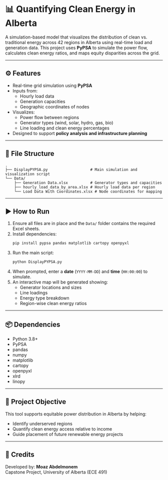 
# 📊 Quantifying Clean Energy in Alberta

A simulation-based model that visualizes the distribution of clean vs. traditional energy across 42 regions in Alberta using real-time load and generation data. This project uses **PyPSA** to simulate the power flow, calculates clean energy ratios, and maps equity disparities across the grid.

---

## ⚙️ Features

- Real-time grid simulation using **PyPSA**
- Inputs from:
  - Hourly load data
  - Generation capacities
  - Geographic coordinates of nodes
- Visualizes:
  - Power flow between regions
  - Generator types (wind, solar, hydro, gas, bio)
  - Line loading and clean energy percentages
- Designed to support **policy analysis and infrastructure planning**

---

## 📁 File Structure

```
.
├── DisplayPYPSA.py                   # Main simulation and visualization script
└── Data/
    ├── Generation Data.xlsx          # Generator types and capacities
    ├── hourly_load_data_by_area.xlsx # Hourly load data per region
    └── Load Data With Coordinates.xlsx # Node coordinates for mapping
```

---

## ▶️ How to Run

1. Ensure all files are in place and the `Data/` folder contains the required Excel sheets.
2. Install dependencies:
   ```bash
   pip install pypsa pandas matplotlib cartopy openpyxl
   ```
3. Run the main script:
   ```bash
   python DisplayPYPSA.py
   ```
4. When prompted, enter a **date** (`YYYY-MM-DD`) and **time** (`HH:00:00`) to simulate.
5. An interactive map will be generated showing:
   - Generator locations and sizes
   - Line loadings
   - Energy type breakdown
   - Region-wise clean energy ratios

---

## 📦 Dependencies

- Python 3.8+
- PyPSA
- pandas
- numpy
- matplotlib
- cartopy
- openpyxl
- xlrd
- linopy

---

## 🧠 Project Objective

This tool supports equitable power distribution in Alberta by helping:
- Identify underserved regions
- Quantify clean energy access relative to income
- Guide placement of future renewable energy projects

---

## 📝 Credits

Developed by: **Moaz Abdelmonem**  
Capstone Project, University of Alberta (ECE 491)
